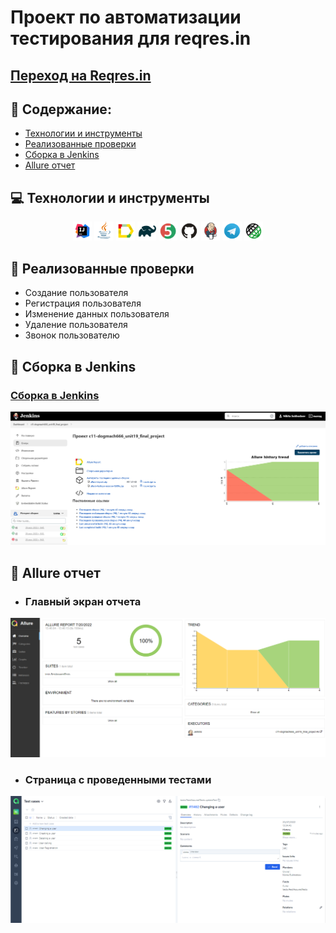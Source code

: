 # Проект по автоматизации тестирования для reqres.in
## <a target="_blank" href="https://reqres.in/">Переход на Reqres.in</a>

## :pushpin: Содержание:

- <a href="#japanese_goblin-технологии-и-инструменты">Технологии и инструменты</a>
- <a href="#japanese_goblin-реализованные-проверки">Реализованные проверки</a>
- <a href="#japanese_goblin-сборка-в-Jenkins">Сборка в Jenkins</a>
- <a href="#japanese_goblin-allure-отчет">Allure отчет</a>

## :computer: Технологии и инструменты
<p align="center">
<img width="6%" title="IntelliJ IDEA" src="images/logo/Intelige_Idea.png">
<img width="6%" title="Java" src="images/logo/Java.png">
<img width="6%" title="Allure Report" src="images/logo/AllureReport.png">
<img width="6%" title="Gradle" src="images/logo/Gradle.png">
<img width="6%" title="JUnit5" src="images/logo/JUnit5.png">
<img width="6%" title="GitHub" src="images/logo/Github.png">
<img width="6%" title="Jenkins" src="images/logo/Jenkins.png">
<img width="6%" title="Telegram" src="images/logo/Telegram.png">
<img width="6%" title="RestAssured" src="images/logo/RestAssured.png"> 
</p>

## :pushpin: Реализованные проверки
- Создание пользователя
- Регистрация пользователя
- Изменение данных пользователя
- Удаление пользователя
- Звонок пользователю

## :pushpin: Сборка в Jenkins
### <a target="_blank" href="https://jenkins.autotests.cloud/job/c11-dogmach666_unit19_final_project/">Сборка в Jenkins</a>
<p align="center">
<img title="Jenkins Dashboard" src="images/screenshots/Screenshot_1.png">
</p>

## :pushpin: Allure отчет
- ### Главный экран отчета
<p align="center">
<img title="Allure Overview Dashboard" src="images/screenshots/Screenshot_3.png">
</p>


- ### Страница с проведенными тестами
<p align="center">
<img title="Allure Test Page" src="images/screenshots/Screenshot_2.png">
</p>
